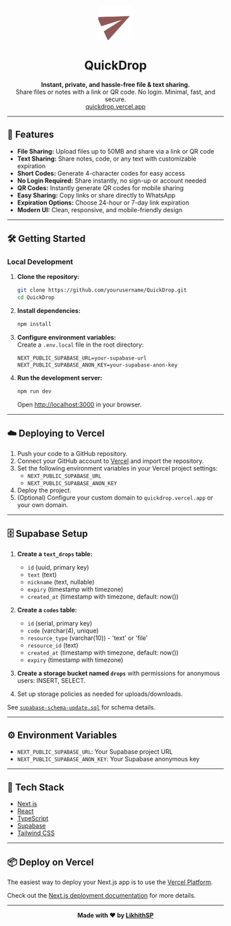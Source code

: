 <p align="center">
  <img src="public/favicon.svg" width="80" alt="QuickDrop Logo" />
</p>
<h1 align="center">QuickDrop</h1>
<p align="center">
  <b>Instant, private, and hassle-free file & text sharing.</b><br>
  Share files or notes with a link or QR code. No login. Minimal, fast, and secure.<br>
  <a href="https://quickdropx.vercel.app" target="_blank">quickdrop.vercel.app</a>
</p>

---

## 🚀 Features

- **File Sharing:** Upload files up to 50MB and share via a link or QR code
- **Text Sharing:** Share notes, code, or any text with customizable expiration
- **Short Codes:** Generate 4-character codes for easy access
- **No Login Required:** Share instantly, no sign-up or account needed
- **QR Codes:** Instantly generate QR codes for mobile sharing
- **Easy Sharing:** Copy links or share directly to WhatsApp
- **Expiration Options:** Choose 24-hour or 7-day link expiration
- **Modern UI:** Clean, responsive, and mobile-friendly design

---

## 🛠 Getting Started

### Local Development

1. **Clone the repository:**
   ```bash
   git clone https://github.com/yourusername/QuickDrop.git
   cd QuickDrop
   ```

2. **Install dependencies:**
   ```bash
   npm install
   ```

3. **Configure environment variables:**  
   Create a `.env.local` file in the root directory:
   ```
   NEXT_PUBLIC_SUPABASE_URL=your-supabase-url
   NEXT_PUBLIC_SUPABASE_ANON_KEY=your-supabase-anon-key
   ```

4. **Run the development server:**
   ```bash
   npm run dev
   ```
   Open [http://localhost:3000](http://localhost:3000) in your browser.

---

## ☁️ Deploying to Vercel

1. Push your code to a GitHub repository.
2. Connect your GitHub account to [Vercel](https://vercel.com/) and import the repository.
3. Set the following environment variables in your Vercel project settings:
   - `NEXT_PUBLIC_SUPABASE_URL`
   - `NEXT_PUBLIC_SUPABASE_ANON_KEY`
4. Deploy the project.
5. (Optional) Configure your custom domain to `quickdrop.vercel.app` or your own domain.

---

## 🗄 Supabase Setup

1. **Create a `text_drops` table:**
   - `id` (uuid, primary key)
   - `text` (text)
   - `nickname` (text, nullable)
   - `expiry` (timestamp with timezone)
   - `created_at` (timestamp with timezone, default: now())

2. **Create a `codes` table:**
   - `id` (serial, primary key)
   - `code` (varchar(4), unique)
   - `resource_type` (varchar(10)) - 'text' or 'file'
   - `resource_id` (text)
   - `created_at` (timestamp with timezone, default: now())
   - `expiry` (timestamp with timezone)

3. **Create a storage bucket named `drops`** with permissions for anonymous users: INSERT, SELECT.

4. Set up storage policies as needed for uploads/downloads.

See [`supabase-schema-update.sql`](./supabase-schema-update.sql) for schema details.

---

## ⚙️ Environment Variables

- `NEXT_PUBLIC_SUPABASE_URL`: Your Supabase project URL
- `NEXT_PUBLIC_SUPABASE_ANON_KEY`: Your Supabase anonymous key

---

## 🧰 Tech Stack

- [Next.js](https://nextjs.org/)
- [React](https://reactjs.org/)
- [TypeScript](https://www.typescriptlang.org/)
- [Supabase](https://supabase.io/)
- [Tailwind CSS](https://tailwindcss.com/)

---

## 📦 Deploy on Vercel

The easiest way to deploy your Next.js app is to use the [Vercel Platform](https://vercel.com/new?utm_medium=default-template&filter=next.js&utm_source=create-next-app&utm_campaign=create-next-app-readme).

Check out the [Next.js deployment documentation](https://nextjs.org/docs/app/building-your-application/deploying) for more details.

---

<p align="center">
  <b>Made with ❤️ by <a href="https://github.com/LikhithSP" target="_blank">LikhithSP</a></b>
</p>
